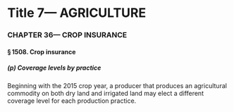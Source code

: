 
# Title 7— AGRICULTURE
### CHAPTER 36— CROP INSURANCE
#### § 1508. Crop insurance
##### (p) Coverage levels by practice

Beginning with the 2015 crop year, a producer that produces an agricultural commodity on both dry land and irrigated land may elect a different coverage level for each production practice.
